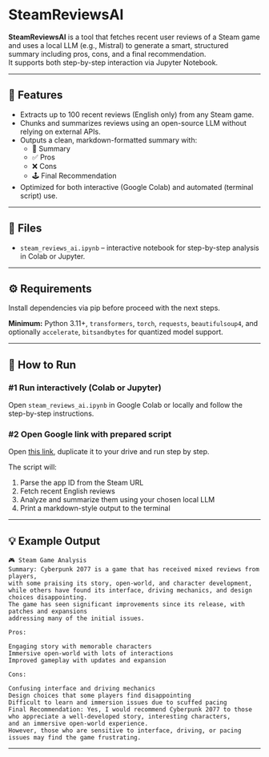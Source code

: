 # SteamReviewsAI

**SteamReviewsAI** is a tool that fetches recent user reviews of a Steam game and uses a local LLM (e.g., Mistral) to generate a smart, structured summary including pros, cons, and a final recommendation.  
It supports both step-by-step interaction via Jupyter Notebook.

---

## 🧠 Features

- Extracts up to 100 recent reviews (English only) from any Steam game.
- Chunks and summarizes reviews using an open-source LLM without relying on external APIs.
- Outputs a clean, markdown-formatted summary with:
  - 📄 Summary  
  - ✅ Pros  
  - ❌ Cons  
  - 🕹️ Final Recommendation
- Optimized for both interactive (Google Colab) and automated (terminal script) use.

---

## 📁 Files

- `steam_reviews_ai.ipynb` – interactive notebook for step-by-step analysis in Colab or Jupyter.

---

## ⚙️ Requirements

Install dependencies via pip before proceed with the next steps.

**Minimum:** Python 3.11+, `transformers`, `torch`, `requests`, `beautifulsoup4`, and optionally `accelerate`, `bitsandbytes` for quantized model support.

---

## 🚀 How to Run

### #1 Run interactively (Colab or Jupyter)

Open `steam_reviews_ai.ipynb` in Google Colab or locally and follow the step-by-step instructions.

### #2 Open Google link with prepared script

Open [this link](https://colab.research.google.com/drive/1R_6iUcplaLBBGvSZxJEUnSaVfwviMwa0?usp=sharing), duplicate it to your drive and run step by step.


The script will:

1. Parse the app ID from the Steam URL
2. Fetch recent English reviews
3. Analyze and summarize them using your chosen local LLM
4. Print a markdown-style output to the terminal

---

## 💡 Example Output

```
🎮 Steam Game Analysis
Summary: Cyberpunk 2077 is a game that has received mixed reviews from players, 
with some praising its story, open-world, and character development, 
while others have found its interface, driving mechanics, and design choices disappointing. 
The game has seen significant improvements since its release, with patches and expansions 
addressing many of the initial issues.

Pros:

Engaging story with memorable characters
Immersive open-world with lots of interactions
Improved gameplay with updates and expansion

Cons:

Confusing interface and driving mechanics
Design choices that some players find disappointing
Difficult to learn and immersion issues due to scuffed pacing
Final Recommendation: Yes, I would recommend Cyberpunk 2077 to those who appreciate a well-developed story, interesting characters, 
and an immersive open-world experience. 
However, those who are sensitive to interface, driving, or pacing issues may find the game frustrating.
```

---
